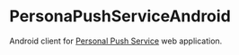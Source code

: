 # PersonaPushServiceAndroid
Android client for [Personal Push Service](http://pps.zapto.org:50080/index.php/login) web application.
